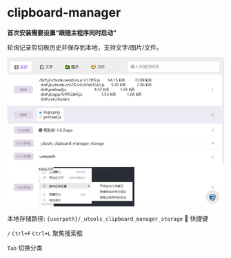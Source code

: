 # clipboard-manager

**首次安装需要设置“跟随主程序同时启动”**

轮询记录剪切板历史并保存到本地，支持文字/图片/文件。

![](./docs/img1.png)

本地存储路径: `{userpath}/_utools_clipboard_manager_storage`
📌 快捷键

`/`  `Ctrl+F` `Ctrl+L` 聚焦搜索框

`Tab` 切换分类
